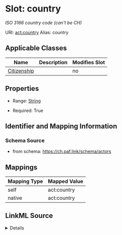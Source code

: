 

# Slot: country 


_ISO 3166 country code (can't be CH)_





URI: [act:country](https://ch.paf.link/schema/actors/country)
Alias: country

<!-- no inheritance hierarchy -->





## Applicable Classes

| Name | Description | Modifies Slot |
| --- | --- | --- |
| [Citizenship](Citizenship.md) |  |  no  |






## Properties

* Range: [String](String.md)

* Required: True




## Identifier and Mapping Information






### Schema Source


* from schema: https://ch.paf.link/schema/actors




## Mappings

| Mapping Type | Mapped Value |
| ---  | ---  |
| self | act:country |
| native | act:country |




## LinkML Source

<details>
```yaml
name: country
description: ISO 3166 country code (can't be CH)
from_schema: https://ch.paf.link/schema/actors
rank: 1000
alias: country
owner: Citizenship
domain_of:
- Citizenship
range: string
required: true

```
</details>